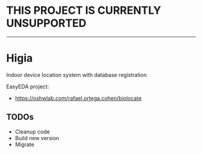 # THIS PROJECT IS CURRENTLY UNSUPPORTED
---
# Higia

Indoor device location system with database registration

EasyEDA project:

- https://oshwlab.com/rafael.ortega.cohen/biolocate

## TODOs

- Cleanup code
- Build new version
- Migrate
